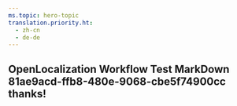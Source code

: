 ```yaml
---
ms.topic: hero-topic
translation.priority.ht: 
  - zh-cn
  - de-de
---
```

## OpenLocalization Workflow Test MarkDown 81ae9acd-ffb8-480e-9068-cbe5f74900cc thanks!
